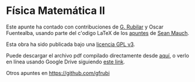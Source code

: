 Física Matemática II
===============

Este apunte ha contado con contribuciones de [G. Rubilar](https://google.com/+GuillermoRubilar) y Oscar Fuentealba, usando parte del c'odigo LaTeX de los [apuntes](https://bitbucket.org/seanmauch/applied_math) de [Sean Mauch](http://www.its.caltech.edu/~sean/).

Esta obra ha sido publicada bajo una [licencia GPL v3](https://github.com/gfrubi/GR/blob/master/LICENSE).

Puede descargar el archivo pdf compilado directamente desde [aquí](https://github.com/gfrubi/FM2/raw/master/FM2.pdf), o verlo en línea usando Google Drive siguiendo [este link](https://drive.google.com/viewer?url=https://github.com/gfrubi/FM2/raw/master/FM2.pdf).


Otros apuntes en https://github.com/gfrubi

